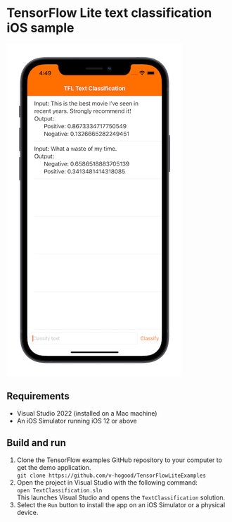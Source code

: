 # TensorFlow Lite text classification iOS sample

<img src="screenshot.png" />

## Requirements

*  Visual Studio 2022 (installed on a Mac machine)
*  An iOS Simulator running iOS 12 or above

## Build and run

1. Clone the TensorFlow examples GitHub repository to your computer to get the
demo
application.<br/>
```git clone https://github.com/v-hogood/TensorFlowLiteExamples```
2. Open the project in Visual Studio with the following command:<br/>
```open TextClassification.sln```<br/>
This launches Visual Studio and opens the ```TextClassification``` solution.
3. Select the `Run` button to install the app on an iOS Simulator or a physical
device.
